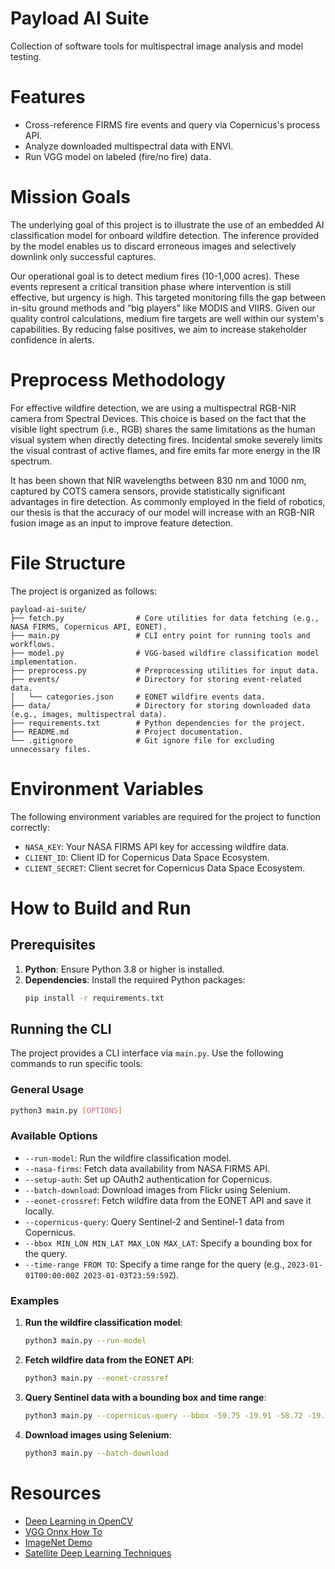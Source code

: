 # Payload AI Suite
Collection of software tools for multispectral image analysis and model testing.

# Features
- Cross-reference FIRMS fire events and query via Copernicus's process API.
- Analyze downloaded multispectral data with ENVI.
- Run VGG model on labeled (fire/no fire) data.

# Mission Goals
The underlying goal of this project is to illustrate the use of an embedded AI classification model for onboard wildfire detection. The inference provided by the model enables us to discard erroneous images and selectively downlink only successful captures.

Our operational goal is to detect medium fires (10-1,000 acres). These events represent a critical transition phase where intervention is still effective, but urgency is high. This targeted monitoring fills the gap between in-situ ground methods and “big players” like MODIS and VIIRS. Given our quality control calculations, medium fire targets are well within our system's capabilities. By reducing false positives, we aim to increase stakeholder confidence in alerts.

# Preprocess Methodology
For effective wildfire detection, we are using a multispectral RGB-NIR camera from Spectral Devices. This choice is based on the fact that the visible light spectrum (i.e., RGB) shares the same limitations as the human visual system when directly detecting fires. Incidental smoke severely limits the visual contrast of active flames, and fire emits far more energy in the IR spectrum.

It has been shown that NIR wavelengths between 830 nm and 1000 nm, captured by COTS camera sensors, provide statistically significant advantages in fire detection. As commonly employed in the field of robotics, our thesis is that the accuracy of our model will increase with an RGB-NIR fusion image as an input to improve feature detection.

# File Structure
The project is organized as follows:

```
payload-ai-suite/
├── fetch.py                # Core utilities for data fetching (e.g., NASA FIRMS, Copernicus API, EONET).
├── main.py                 # CLI entry point for running tools and workflows.
├── model.py                # VGG-based wildfire classification model implementation.
├── preprocess.py           # Preprocessing utilities for input data.
├── events/                 # Directory for storing event-related data.
│   └── categories.json     # EONET wildfire events data.
├── data/                   # Directory for storing downloaded data (e.g., images, multispectral data).
├── requirements.txt        # Python dependencies for the project.
├── README.md               # Project documentation.
└── .gitignore              # Git ignore file for excluding unnecessary files.
```

# Environment Variables
The following environment variables are required for the project to function correctly:

- `NASA_KEY`: Your NASA FIRMS API key for accessing wildfire data.
- `CLIENT_ID`: Client ID for Copernicus Data Space Ecosystem.
- `CLIENT_SECRET`: Client secret for Copernicus Data Space Ecosystem.

# How to Build and Run

## Prerequisites
1. **Python**: Ensure Python 3.8 or higher is installed.
2. **Dependencies**: Install the required Python packages:
   ```bash
   pip install -r requirements.txt
   ```

## Running the CLI
The project provides a CLI interface via `main.py`. Use the following commands to run specific tools:

### General Usage
```bash
python3 main.py [OPTIONS]
```

### Available Options
- `--run-model`: Run the wildfire classification model.
- `--nasa-firms`: Fetch data availability from NASA FIRMS API.
- `--setup-auth`: Set up OAuth2 authentication for Copernicus.
- `--batch-download`: Download images from Flickr using Selenium.
- `--eonet-crossref`: Fetch wildfire data from the EONET API and save it locally.
- `--copernicus-query`: Query Sentinel-2 and Sentinel-1 data from Copernicus.
- `--bbox MIN_LON MIN_LAT MAX_LON MAX_LAT`: Specify a bounding box for the query.
- `--time-range FROM TO`: Specify a time range for the query (e.g., `2023-01-01T00:00:00Z 2023-01-03T23:59:59Z`).

### Examples
1. **Run the wildfire classification model**:
   ```bash
   python3 main.py --run-model
   ```

2. **Fetch wildfire data from the EONET API**:
   ```bash
   python3 main.py --eonet-crossref
   ```

3. **Query Sentinel data with a bounding box and time range**:
   ```bash
   python3 main.py --copernicus-query --bbox -59.75 -19.91 -58.72 -19.06 --time-range 2023-01-01T00:00:00Z 2023-01-03T23:59:59Z
   ```

4. **Download images using Selenium**:
   ```bash
   python3 main.py --batch-download
   ```

# Resources
- [Deep Learning in OpenCV](https://github.com/opencv/opencv/wiki/Deep-Learning-in-OpenCV)
- [VGG Onnx How To](https://github.com/onnx/models/blob/main/validated/vision/classification/vgg/train_vgg.ipynb)
- [ImageNet Demo](https://navigu.net/#imagenet)
- [Satellite Deep Learning Techniques](https://github.com/satellite-image-deep-learning/techniques)
